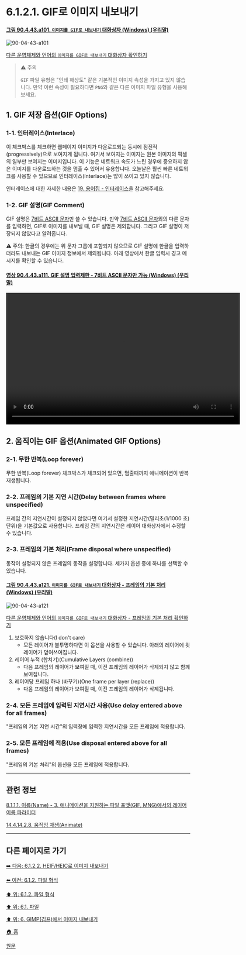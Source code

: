 # 6.1.2.1. GIF로 이미지 내보내기

<a id="90-04-43-a101"></a>

#### [그림 90.4.43.a101. `이미지를 GIF로 내보내기` 대화상자 (Windows) (우리말)](./90-04-0043-export_image_as_gif.md#90-04-43-a101)
![90-04-43-a101](https://github.com/wonder13662/gimp/assets/15767104/8fed8899-7e30-4e49-b170-9f263fdc4843)

[다른 운영체제와 언어의 `이미지를 GIF로 내보내기` 대화상자 확인하기](./90-04-0043-export_image_as_gif.md#90-04-43-a102)

> ⚠️ 주의
>
> `GIF` 파일 유형은 "인쇄 해상도" 같은 기본적인 이미지 속성을 가지고 있지 않습니다. 만약 이런 속성이 필요하다면 `PNG`와 같은 다른 이미지 파일 유형을 사용해보세요.

<a id="06-01-02-01-s1"></a>

## 1. GIF 저장 옵션(GIF Options)

<a id="06-01-02-01-s1-01"></a>

### 1-1. 인터레이스(Interlace)
이 체크박스를 체크하면 웹페이지 이미지가 다운로드되는 동시에 점진적(progressively)으로 보여지게 됩니다. 여기서 보여지는 이미지는 원본 이미지의 픽셀의 일부만 보여지는 이미지입니다. 이 기능은 네트워크 속도가 느린 경우에 중요하지 않은 이미지를 다운로드하는 것을 멈출 수 있어서 유용합니다. 오늘날은 훨씬 빠른 네트워크를 사용할 수 있으므로 인터레이스(Interlace)는 많이 쓰이고 있지 않습니다.

인터레이스에 대한 자세한 내용은 [19. 용어집 - 인터레이스](./19-glossaryx-interlace.md)을 참고해주세요.

<a id="06-01-02-01-s1-02"></a>

### 1-2. GIF 설명(GIF Comment)
GIF 설명은 [7비트 ASCII 문자](https://en.wikipedia.org/wiki/ASCII#ASCII_printable_characters)만 쓸 수 있습니다. 만약 [7비트 ASCII 문자](https://en.wikipedia.org/wiki/ASCII#ASCII_printable_characters)외의 다른 문자를 입력하면, GIF로 이미지를 내보낼 때, GIF 설명은 제외합니다. 그리고 GIF 설명이 저장되지 않았다고 알려줍니다. 

⚠️ 주의: 한글의 경우에는 위 문자 그룹에 포함되지 않으므로 GIF 설명에 한글을 입력하더라도 내보내는 GIF 이미지 정보에서 제외됩니다. 아래 영상에서 한글 입력시 경고 메시지를 확인할 수 있습니다.

<a id="90-04-43-a111"></a>

#### [영상 90.4.43.a111. GIF 설명 입력제한 - 7비트 ASCII 문자만 가능 (Windows) (우리말)](./90-04-0043-export_image_as_gif.md#90-04-43-a111)
<video controls="controls" width="640" height="360" src="https://github.com/wonder13662/gimp/assets/15767104/aa25ead1-29e9-46ff-8427-e9b5f4bbb779"></video>

<a id="06-01-02-01-s2"></a>

## 2. 움직이는 GIF 옵션(Animated GIF Options)

<a id="06-01-02-01-s2-01"></a>

### 2-1. 무한 반복(Loop forever)
무한 반복(Loop forever) 체크박스가 체크되어 있으면, 멈출때까지 애니메이션이 반복 재생됩니다.

<a id="06-01-02-01-s2-02"></a>

### 2-2. 프레임의 기본 지연 시간(Delay between frames where unspecified)
프레임 간의 지연시간이 설정되지 않았다면 여기서 설정한 지연시간(밀리초(1/1000 초) 단위)을 기본값으로 사용합니다. 프레임 간의 지연시간은 레이어 대화상자에서 수정할 수 있습니다.

<a id="06-01-02-01-s2-03"></a>

### 2-3. 프레임의 기본 처리(Frame disposal where unspecified)
동작이 설정되지 않은 프레임의 동작을 설정합니다. 세가지 옵션 중에 하나를 선택할 수 있습니다.

<a id="90-04-43-a121"></a>

#### [그림 90.4.43.a121. `이미지를 GIF로 내보내기` 대화상자 - 프레임의 기본 처리 (Windows) (우리말)](./90-04-0043-export_image_as_gif.md#90-04-43-a121)
![90-04-43-a121](https://github.com/wonder13662/gimp/assets/15767104/96d97235-0b46-4cff-81a3-09687a85d88c)

[다른 운영체제와 언어의 `이미지를 GIF로 내보내기` 대화상자 - 프레임의 기본 처리 확인하기](./90-04-0043-export_image_as_gif.md#90-04-43-a122)

1. 보호하지 않습니다(I don't care)
   - 모든 레이어가 불투명하다면 이 옵션을 사용할 수 있습니다. 아래의 레이어에 윗 레이어가 덮여쓰여집니다.
2. 레이어 누적 (합치기)(Cumulative Layers (combine))
   - 다음 프레임의 레이어가 보여질 때, 이전 프레임의 레이어가 삭제되지 않고 함께 보여집니다.
3. 레이어당 프레임 하나 (바꾸기)(One frame per layer (replace))
   - 다음 프레임의 레이어가 보여질 때, 이전 프레임의 레이어가 삭제됩니다.

<a id="06-01-02-01-s2-04"></a>

### 2-4. 모든 프레임에 입력된 지연시간 사용(Use delay entered above for all frames)
"프레임의 기본 지연 시간"의 입력창에 입력한 지연시간을 모든 프레임에 적용합니다.

<a id="06-01-02-01-s2-05"></a>

### 2-5. 모든 프레임에 적용(Use disposal entered above for all frames)
"프레임의 기본 처리"의 옵션을 모든 프레임에 적용합니다.

***

## 관련 정보

[8.1.1.1. 이름(Name) - 3. 애니메이션을 지원하는 파일 포맷(GIF, MNG)에서의 레이어 이름 파라미터](./08-01-01-01-name.md#08-01-01-01-s3)

[14.4.14.2.8. 움직임 재생(Animate)](./14-04-14-02-08-animate.md)

***

## 다른 페이지로 가기

[➡️ 다음: 6.1.2.2. HEIF/HEIC로 이미지 내보내기](./06-01-02-02-export_image_as_heif.md)

[⬅️ 이전: 6.1.2. 파일 형식](./06-01-02-00-file_formats.md)

[⬆️ 위: 6.1.2. 파일 형식](./06-01-02-00-file_formats.md)

[⬆️ 위: 6.1. 파일](./06-01-00-files.md)

[⬆️ 위: 6. GIMP(김프)에서 이미지 내보내기](./06-00-getting-images-out-of-gimp.md)

[🏠 홈](./00-home.md)

[원문](https://docs.gimp.org/2.10/ko/gimp-images-out.html#file-gif-save)

